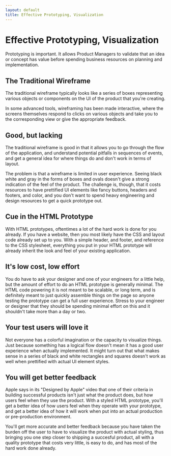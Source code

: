 ```yaml
---
layout: default
title: Effective Prototyping, Visualization
---
```


Effective Prototyping, Visualization
====================================

Prototyping is important. It allows Product Managers to validate
that an idea or concept has value before spending business resources
on planning and implementation.

The Traditional Wireframe
-------------------------

The traditional wireframe typically looks like a series of boxes
representing various objects or components on the UI of the product
that you're creating.

In some advanced tools, wireframing has been made interactive,
where the screens themselves respond to clicks on various objects
and take you to the corresponding view or give the appropriate feedback.

Good, but lacking
-----------------

The traditional wireframe is good in that it allows you to go through
the flow of the application, and understand potential pitfalls in
sequences of events, and get a general idea for where things do and don't
work in terms of layout.

The problem is that a wireframe is limited in user experience. Seeing
black white and gray in the forms of boxes and ovals doesn't give a strong
indication of the feel of the product. The challenge is, though, that
it costs resources to have prettified UI elements like fancy buttons,
headers and footers, and color, and you don't want to spend heavy
engineering and design resources to get a quick prototype out.

Cue in the HTML Prototype
-------------------------

With HTML prototypes, oftentimes a lot of the hard work is done for you
already. If you have a website, then you most likely have the CSS and
layout code already set up to you. With a simple header, and footer,
and reference to the CSS stylesheet, everything you put in your HTML
prototype will already inherit the look and feel of your existing application.

It's low cost, low effort
-------------------------

You do have to ask your designer and one of your engineers for a little help,
but the amount of effort to do an HTML prototype is generally minimal.
The HTML code powering it is not meant to be scalable, or long term, and is definitely
meant to just quickly assemble things on the page so anyone testing the
prototype can get a full user experience. Stress to your engineer or designer
that they should be spending minimal effort on this and it shouldn't take more
than a day or two.

Your test users will love it
----------------------------

Not everyone has a colorful imagination or the capacity to visualize things.
Just because something has a logical flow doesn't mean it has a good user experience
when actually implemented. It might turn out that what makes sense in a series of
black and white rectangles and squares doesn't work as well when prettified
with actual UI element styles.

You will get better feedback
----------------------------

Apple says in its "Designed by Apple" video that one of their criteria in building
successful products isn't just what the product does, but how users feel when they
use the product. With a styled HTML prototype, you'll get a better idea of how
users feel when they operate with your prototype, and get a better idea of how
it will work when put into an actual production or pre-production environment.

You'll get more accurate and better feedback because you have taken the burden off
the user to have to visualize the product with actual styling, thus bringing you
one step closer to shipping a succesful product, all with a quality prototype that costs
very little, is easy to do, and has most of the hard work done already.
